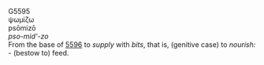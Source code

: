 <body>
  <p>G5595<br>  ψωμίζω  <br> psōmizō  <br><i>pso-mid‘-zo </i><br>From the base of <a href="g5596.htm">5596</a>  to <i>supply</i> with <i>bits</i>, that is, (genitive case) to <i>nourish:</i> - (bestow to) feed.<br></p>
 </body>